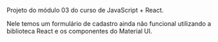 Projeto do módulo 03 do curso de JavaScript + React.

Nele temos um formulário de cadastro ainda não funcional utilizando a biblioteca React e os componentes do Material UI.
